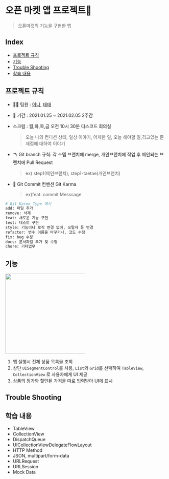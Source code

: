 
# 오픈 마켓 앱 프로젝트📱

 > 오픈마켓의 기능을 구현한 앱 
## Index
* [프로젝트 규칙](#프로젝트-규칙) 
* [기능](#기능)
* [Trouble Shooting](#trouble-shooting)
* [학습 내용](#학습-내용)


## 프로젝트 규칙

- 👧‍👦 팀원 : [이니](https://github.com/innieminnie), [태태](https://github.com/uuu1101)  

- 📅 기간 : 2021.01.25 ~ 2021.02.05 2주간

- 스크럼 : 월,화,목,금 오전 10시 30분 디스코드 회의실
    > 오늘 나의 컨디션 상태, 일상 이야기, 어제한 일, 오늘 해야할 일,겪고있는 문제점에 대하여 이야기 


- 🪃 Git branch 규칙: 각 스텝 브랜치에 merge, 개인브랜치에 작업 후 메인되는 브랜치에 Pull Request
    > ex) step1(메인브랜치), step1-taetae(개인브랜치)

-  📐 Git Commit 컨벤션
Git Karma 
    > ex)feat: commit Messsage 
```bash
# Git Karma Type 예시 
add: 파일 추가  
remove: 삭제  
feat: 새로운 기능 구현  
test: 테스트 구현  
style: 기능이나 로직 변경 없이, 오탈자 등 변경  
refactor: 변수 이름을 바꾸거나, 코드 수정  
fix: bug 수정  
docs: 문서파일 추가 및 수정  
chore: 기타업무  
```

## 기능
<img width="250" src="https://user-images.githubusercontent.com/49808034/117234273-a519f500-ae5f-11eb-966d-4cbd8136d3fa.gif">

 1. 앱 실행시 전체 상품 목록을 조회
 2. 상단 `UISegmentControl`를 사용, `List`와 `Grid`를 선택하여 `TableView`, `CollectionView` 로 사용자에게 UI 제공
 3. 상품의 정가와 할인된 가격을 따로 입력받아 UI에 표시

## Trouble Shooting

## 학습 내용

- TableView
- CollectionView
- DispatchQueue
- UICollectionViewDelegateFlowLayout
- HTTP Method
- JSON, multipart/form-data
- URLRequest
- URLSession
- Mock Data
